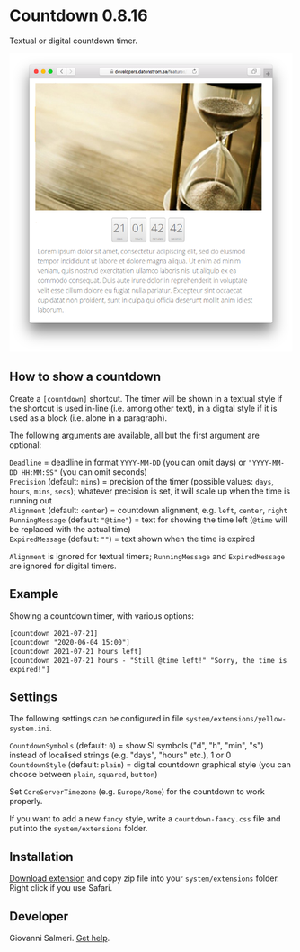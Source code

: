 # Countdown 0.8.16

Textual or digital countdown timer.

<p align="center"><img src="countdown-screenshot.png?raw=true" alt="Screenshot"></p>

## How to show a countdown

Create a `[countdown]` shortcut. The timer will be shown in a textual style if the shortcut is used in-line (i.e. among other text), in a digital style if it is used as a block (i.e. alone in a paragraph).

The following arguments are available, all but the first argument are optional:

`Deadline` = deadline in format `YYYY-MM-DD` (you can omit days) or `"YYYY-MM-DD HH:MM:SS"` (you can omit seconds)  
`Precision` (default: `mins`) = precision of the timer (possible values: `days`, `hours`, `mins`, `secs`); whatever precision is set, it will scale up when the time is running out  
`Alignment` (default: `center`) = countdown alignment, e.g. `left`, `center`, `right`  
`RunningMessage` (default: `"@time"`) = text for showing the time left (`@time` will be replaced with the actual time)  
`ExpiredMessage` (default: `""`) = text shown when the time is expired   

`Alignment` is ignored for textual timers; `RunningMessage` and `ExpiredMessage` are ignored for digital timers.

## Example

Showing a countdown timer, with various options:

    [countdown 2021-07-21]
    [countdown "2020-06-04 15:00"]
    [countdown 2021-07-21 hours left] 
    [countdown 2021-07-21 hours - "Still @time left!" "Sorry, the time is expired!"]  

## Settings

The following settings can be configured in file `system/extensions/yellow-system.ini`.

`CountdownSymbols` (default: `0`) = show SI symbols ("d", "h", "min", "s") instead of localised strings (e.g. "days", "hours" etc.), 1 or 0  
`CountdownStyle` (default: `plain`) = digital countdown graphical style (you can choose between `plain`, `squared`, `button`)  

Set `CoreServerTimezone` (e.g. `Europe/Rome`) for the countdown to work properly.

If you want to add a new `fancy` style, write a `countdown-fancy.css`  file and put into the `system/extensions` folder.

## Installation

[Download extension](https://github.com/GiovanniSalmeri/yellow-countdown/archive/master.zip) and copy zip file into your `system/extensions` folder. Right click if you use Safari.

## Developer

Giovanni Salmeri. [Get help](https://github.com/GiovanniSalmeri/yellow-countdown/issues).
